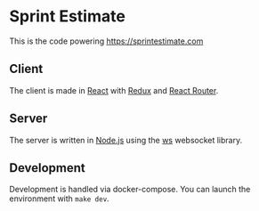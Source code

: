 # Sprint Estimate

This is the code powering https://sprintestimate.com

## Client

The client is made in [React](https://reactjs.org/) with
[Redux](https://redux.js.org/) and [React Router](https://reactrouter.com/).

## Server

The server is written in [Node.js](https://nodejs.org/en/) using the
[ws](https://github.com/websockets/ws) websocket library.

## Development

Development is handled via docker-compose. You can launch the environment with
`make dev`.

